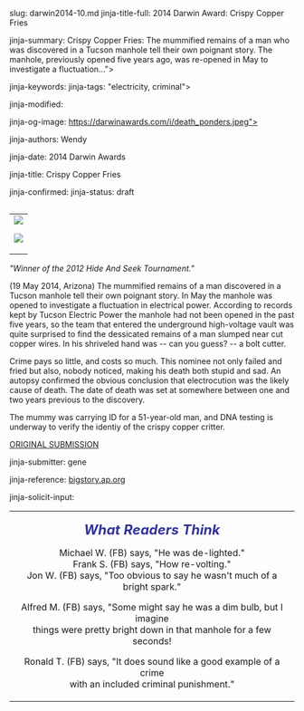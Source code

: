 slug: darwin2014-10.md
jinja-title-full: 2014 Darwin Award: Crispy Copper Fries

jinja-summary: Crispy Copper Fries: The mummified remains of a man who was discovered in a Tucson manhole tell their own poignant story. The manhole, previously opened five years ago, was re-opened in May to investigate a fluctuation...">

jinja-keywords:
jinja-tags: "electricity, criminal">

jinja-modified:

jinja-og-image: https://darwinawards.com/i/death_ponders.jpeg">

jinja-authors: Wendy

jinja-date: 2014 Darwin Awards


jinja-title: Crispy Copper Fries


jinja-confirmed:
jinja-status: draft

<TABLE border=0 align=right><TR><TD align=center>
<A href="/cgi/search.pl?keywords=category%3Delectricity&swishindex=stories.data&show_description=yes&maxdisplay=10&maxresults=50"><IMG src="/i/icon/electricity.jpg" border=0></A>

<A href="/cgi/search.pl?keywords=category%3Dcriminal&swishindex=stories.data&show_description=yes&maxdisplay=10&maxresults=50"><IMG src="/i/icon/criminal.png" border=0></A>

</TD></TR></TABLE>

<I>"Winner of the 2012 Hide And Seek Tournament."</I>

(19 May 2014, Arizona) The mummified remains of a man discovered in a
Tucson manhole tell their own poignant story. In May the manhole was
opened to investigate a fluctuation in electrical power. According to
records kept by Tucson Electric Power the manhole had not been opened in
the past five years, so the team that entered the underground high-voltage
vault was quite surprised to find the dessicated remains of a man slumped
near cut copper wires.	In his shriveled hand was -- can you guess? -- a
bolt cutter.

Crime pays so little, and costs so much. This nominee not only failed and
fried but also, nobody noticed, making his death both stupid and sad. An
autopsy confirmed the obvious conclusion that electrocution was the likely
cause of death.	 The date of death was set at somewhere between one and two
years previous to the discovery.

The mummy was carrying ID for a 51-year-old man, and DNA testing is
underway to verify the identiy of the crispy copper critter.

<A href="http://www.darwinawards.com/slush/201406/pending20140624-222028.html">ORIGINAL SUBMISSION</A>

jinja-submitter: gene

jinja-reference: <A href="http://bigstory.ap.org/article/mummified-man-manhole-was-likely-electrocuted">bigstory.ap.org</A>

jinja-solicit-input:
<!-- What Readers Think -->
<TABLE border=0 width=80% cellpadding="10">
<TR>
<TD align=center>

<P align="center"><FONT size="+2" color="#333399">
<B><I>What Readers Think</I></B></FONT></P>

Michael W. (FB) says, "He was de-lighted."<BR>
Frank S. (FB) says, "How re-volting."<BR>
Jon W. (FB) says, "Too obvious to say he wasn't much of a bright spark."<P>

Alfred M. (FB) says, "Some might say he was a dim bulb, but I imagine<BR>things were
pretty bright down in that manhole for a few seconds!<P>

Ronald T. (FB) says, "It does sound like a good example of a crime<BR>with an
included criminal punishment."




<!--#include file=nav_2014.html -->


